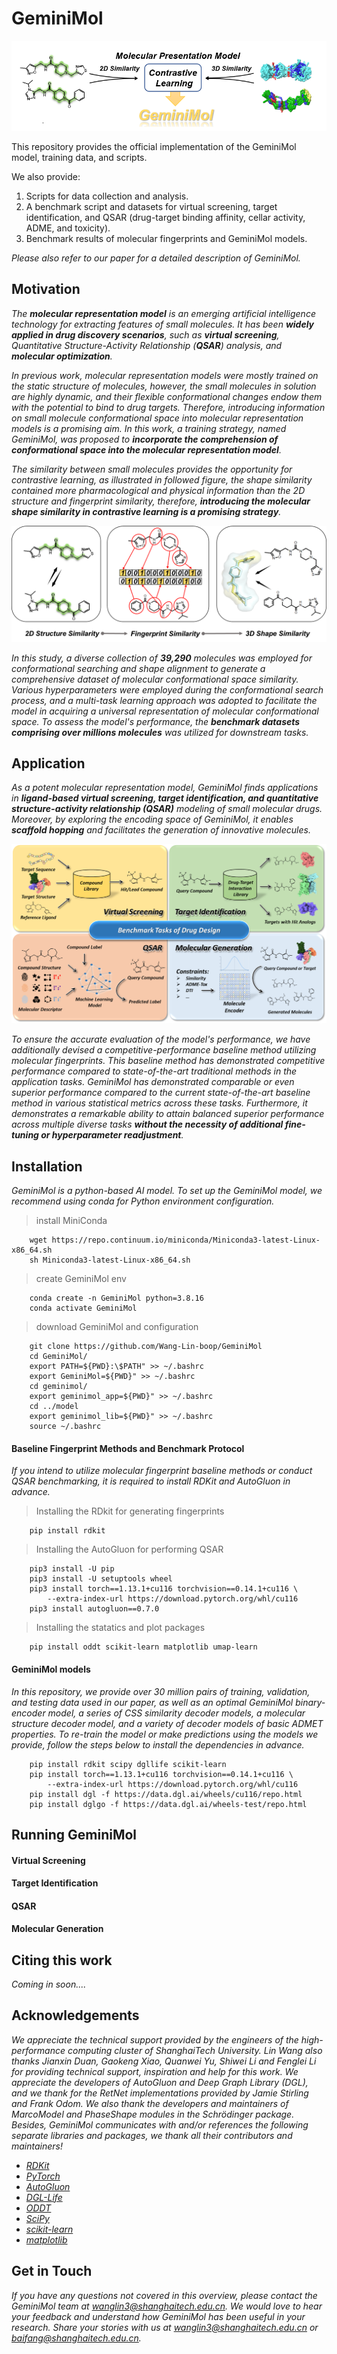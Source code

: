 # GeminiMol

![](.image/geminimol.png)  

This repository provides the official implementation of the GeminiMol model, training data, and scripts.  

We also provide:   

1.  Scripts for data collection and analysis.    
2.  A benchmark script and datasets for virtual screening, target identification, and QSAR (drug-target binding affinity, cellar activity, ADME, and toxicity).   
3.  Benchmark results of molecular fingerprints and GeminiMol models.   

_Please also refer to our paper for a detailed description of GeminiMol._

## Motivation  

_The **molecular representation model** is an emerging artificial intelligence technology for extracting features of small molecules. It has been **widely applied in drug discovery scenarios**, such as **virtual screening**, Quantitative Structure-Activity Relationship (**QSAR**) analysis, and **molecular optimization**._   
  
_In previous work, molecular representation models were mostly trained on the static structure of molecules, however, the small molecules in solution are highly dynamic, and their flexible conformational changes endow them with the potential to bind to drug targets. Therefore, introducing information on small molecule conformational space into molecular representation models is a promising aim. In this work, a training strategy, named GeminiMol, was proposed to **incorporate the comprehension of conformational space into the molecular representation model**._   

_The similarity between small molecules provides the opportunity for contrastive learning, as illustrated in followed figure, the shape similarity contained more pharmacological and physical information than the 2D structure and fingerprint similarity, therefore, **introducing the molecular shape similarity in contrastive learning is a promising strategy**._

![similarity](.image/similarity.png)

_In this study, a diverse collection of **39,290** molecules was employed for conformational searching and shape alignment to generate a comprehensive dataset of molecular conformational space similarity. Various hyperparameters were employed during the conformational search process, and a multi-task learning approach was adopted to facilitate the model in acquiring a universal representation of molecular conformational space. To assess the model's performance, the **benchmark datasets comprising over millions molecules** was utilized for downstream tasks._    

## Application

_As a potent molecular representation model, GeminiMol finds applications in **ligand-based virtual screening, target identification, and quantitative structure-activity relationship (QSAR)** modeling of small molecular drugs. Moreover, by exploring the encoding space of GeminiMol, it enables **scaffold hopping** and facilitates the generation of innovative molecules._   

![benchmark](.image/benchmark.png)

_To ensure the accurate evaluation of the model's performance, we have additionally devised a competitive-performance baseline method utilizing molecular fingerprints. This baseline method has demonstrated competitive performance compared to state-of-the-art traditional methods in the application tasks. GeminiMol has demonstrated comparable or even superior performance compared to the current state-of-the-art baseline method in various statistical metrics across these tasks. Furthermore, it demonstrates a remarkable ability to attain balanced superior performance across multiple diverse tasks **without the necessity of additional fine-tuning or hyperparameter readjustment**._

## Installation

_GeminiMol is a python-based AI model. To set up the GeminiMol model, we recommend using conda for Python environment configuration._   

> install MiniConda
```
    wget https://repo.continuum.io/miniconda/Miniconda3-latest-Linux-x86_64.sh
    sh Miniconda3-latest-Linux-x86_64.sh
```
> create GeminiMol env
```
    conda create -n GeminiMol python=3.8.16
    conda activate GeminiMol
```
> download GeminiMol and configuration
```
    git clone https://github.com/Wang-Lin-boop/GeminiMol
    cd GeminiMol/
    export PATH=${PWD}:\$PATH" >> ~/.bashrc
    export GeminiMol=${PWD}" >> ~/.bashrc
    cd geminimol/
    export geminimol_app=${PWD}" >> ~/.bashrc
    cd ../model
    export geminimol_lib=${PWD}" >> ~/.bashrc
    source ~/.bashrc
```

#### Baseline Fingerprint Methods and Benchmark Protocol

_If you intend to utilize molecular fingerprint baseline methods or conduct QSAR benchmarking, it is required to install RDKit and AutoGluon in advance._     

> Installing the RDkit for generating fingerprints

```
    pip install rdkit
```

> Installing the AutoGluon for performing QSAR

``` 
    pip3 install -U pip
    pip3 install -U setuptools wheel
    pip3 install torch==1.13.1+cu116 torchvision==0.14.1+cu116 \
        --extra-index-url https://download.pytorch.org/whl/cu116
    pip3 install autogluon==0.7.0
```

> Installing the statatics and plot packages

```
    pip install oddt scikit-learn matplotlib umap-learn
```

#### GeminiMol models

_In this repository, we provide over 30 million pairs of training, validation, and testing data used in our paper, as well as an optimal GeminiMol binary-encoder model, a series of CSS similarity decoder models, a molecular structure decoder model, and a variety of decoder models of basic ADMET properties. To re-train the model or make predictions using the models we provide, follow the steps below to install the dependencies in advance._

```
    pip install rdkit scipy dgllife scikit-learn
    pip install torch==1.13.1+cu116 torchvision==0.14.1+cu116 \
        --extra-index-url https://download.pytorch.org/whl/cu116
    pip install dgl -f https://data.dgl.ai/wheels/cu116/repo.html
    pip install dglgo -f https://data.dgl.ai/wheels-test/repo.html
```

## Running GeminiMol



#### Virtual Screening 

#### Target Identification

#### QSAR

#### Molecular Generation


## Citing this work

_Coming in soon...._

## Acknowledgements

_We appreciate the technical support provided by the engineers of the high-performance computing cluster of ShanghaiTech University. Lin Wang also thanks Jianxin Duan, Gaokeng Xiao, Quanwei Yu, Shiwei Li and Fenglei Li for providing technical support, inspiration and help for this work. We appreciate the developers of AutoGluon and Deep Graph Library (DGL), and we thank for the RetNet implementations provided by Jamie Stirling and Frank Odom. We also thank the developers and maintainers of MarcoModel and PhaseShape modules in the Schrödinger package. Besides, GeminiMol communicates with and/or references the following separate libraries and packages, we thank all their contributors and maintainers!_  

*  [_RDKit_](https://www.rdkit.org/)
*  [_PyTorch_](https://pytorch.org/)
*  [_AutoGluon_](https://auto.gluon.ai/stable/index.html)
*  [_DGL-Life_](https://lifesci.dgl.ai/)
*  [_ODDT_](https://oddt.readthedocs.io/en/latest/)
*  [_SciPy_](https://scipy.org/)
*  [_scikit-learn_](https://scikit-learn.org/stable/)
*  [_matplotlib_](https://matplotlib.org/)

## Get in Touch

_If you have any questions not covered in this overview, please contact the GeminiMol team at wanglin3@shanghaitech.edu.cn. We would love to hear your feedback and understand how GeminiMol has been useful in your research. Share your stories with us at wanglin3@shanghaitech.edu.cn or baifang@shanghaitech.edu.cn._  

